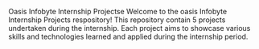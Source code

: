 Oasis Infobyte Internship Projectse
Welcome to the oasis Infobyte Internship Projects respository! This repository contain 5 projects undertaken during the internship. Each project aims to showcase various skills and technologies learned and applied during the internship period.
